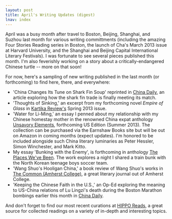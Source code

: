 ```yaml
---
layout: post
title: April's Writing Updates (digest)
lnav: index
---
```


April was a busy month after travel to Boston, Beijing, Shanghai, and Suzhou last month for various writing committments (including the amazing Four Stories Reading series in Boston, the launch of Cha's March 2013 issue at Harvard University, and the Shanghai and Beijing Capital International Literary Festivals). I was fortunate to see several pieces published this month. I'm also feverishly working on a story about a critically-endangered Chinese turtle -- more on that soon! 

For now, here's a sampling of new writing published in the last month (or forthcoming) to find here, there, and everywhere:

* 'China Changes Its Tune on Shark Fin Soup' reprinted in [China Daily](http://usa.chinadaily.com.cn/life/2013-04/26/content_16451992.htm), an article exploring how the shark fin trade is finally meeting its match.
* 'Thoughts of Sinking,' an excerpt from my forthcoming novel _Empire of Glass_ in [Kartika Review's](http://kartikareview.com/?portfolio=issue-15-spring-2013) Spring 2013 issue.
* 'Water for Li-Ming,' an essay I penned about my relationship with my Chinese homestay mother in the renowned China expat anthology [Unsavory Elements](http://www.earnshawbooks.com/content/unsavory-elements), forthcoming US Edition (Summer 2013). The collection can be purchased via the Earnshaw Books site but will be out on Amazon in coming months (expect updates). I'm honored to be included alongside such China literary luminaries as Peter Hessler, Simon Winchester, and Mark Kitto.
* My essay 'Bunking with the Enemy', is forthcoming in anthology [The Places We've Been](http://theplaces35.com/books-are-for-lovers/fiction-and-nonfiction/). The work explores a night I shared a train bunk with the North Korean teenage boys soccer team.
* 'Wang Shuo's Hooligan China,' a book review of Wang Shuo's works in [The Common (Amherst College)](http://www.thecommononline.org/node/1380), a great literary journal out of Amherst College.
* 'Keeping the Chinese Faith in the U.S.,' an Op-Ed exploring the meaning to US-China relations of Lu Lingzi's death during the Boston Marathon bombings earlier this month in [China Daily](http://usa.chinadaily.com.cn/epaper/2013-04/24/content_16444036.htm).

And don't forget to find our most recent curations at [HIPPO Reads](http://www.hipporeads.com), a great source for collected readings on a variety of in-depth and interesting topics.